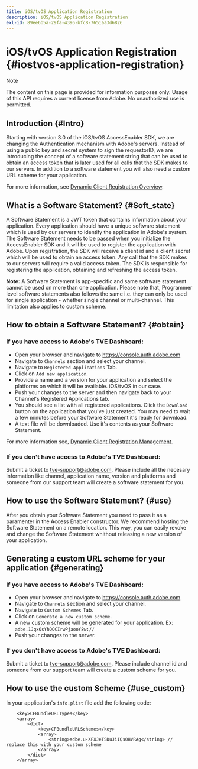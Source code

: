 ```yaml
---
title: iOS/tvOS Application Registration
description: iOS/tvOS Application Registration
exl-id: 89ee6b5a-29fa-4396-bfc8-7651aa3d6826
---
```


# iOS/tvOS Application Registration {#iostvos-application-registration}

>[!NOTE]
>
>The content on this page is provided for information purposes only. Usage of this API requires a current license from Adobe. No unauthorized use is permitted.

## Introduction {#Intro}

Starting with version 3.0 of the iOS/tvOS AccessEnabler SDK, we are changing the Authentication mechanism with Adobe's servers. Instead of using a public key and secret system to sign the requestorID, we are introducing the concept of a software statement string that can be used to obtain an access token that is later used for all calls that the SDK makes to our servers. In addition to a software statement you will also need a custom URL scheme for your application.

For more information, see [Dynamic Client Registration Overview](./dcr-api/dynamic-client-registration-overview.md).

## What is a Software Statement? {#Soft_state}

A Software Statement is a JWT token that contains information about your application. Every application should have a unique software statement which is used by our servers to identify the application in Adobe's system. The Software Statement needs to be passed when you initialize the AccessEnabler SDK and it will be used to register the application with Adobe. Upon registration, the SDK will receive a client id and a client secret which will be used to obtain an access token. Any call that the SDK makes to our servers will require a valid access token. The SDK is responsible for registering the application, obtaining and refreshing the access token.

**Note:** A Software Statement is app-specific and same software statement cannot be used on more than one application. Please note that, Programmer level software statements also follows the same i.e. they can only be used for single application - whether single channel or multi-channel. This limitation also applies to custom scheme.

## How to obtain a Software Statement? {#obtain}

### If you have access to Adobe's TVE Dashboard:

- Open your browser and navigate to <https://console.auth.adobe.com>
- Navigate to `Channels` section and select your channel.
- Navigate to `Registered Applications` Tab.
- Click on `Add new application`.
- Provide a name and a version for your application and select the   platforms on which it will be available. iOS/tvOS in our case.
- Push your changes to the server and then navigate back to your Channel's Registered Applications tab.
- You should see a list with all registered applications. Click the   `Download` button on the application that you've just created. You may need to wait a few minutes before your Software Statement it's ready for download.
- A text file will be downloaded. Use it's contents as your Software Statement.

For more information see, [Dynamic Client Registration Management](./dcr-api/dynamic-client-registration-overview.md#dynamic-client-registration-management).

### If you don't have access to Adobe's TVE Dashboard:

Submit a ticket to <tve-support@adobe.com>. Please include all the necesary information like channel, application name, version and platforms and someone from our support team will create a software statement for you.

## How to use the Software Statement? {#use}

After you obtain your Software Statement you need to pass it as a paramenter in the Access Enabler constructor. We recommend hosting the Software Statement on a remote location. This way, you can easily revoke and change the Software Statement whithout releasing a new version of your application.

## Generating a custom URL scheme for your application {#generating}

### If you have access to Adobe's TVE Dashboard:

- Open your browser and navigate to <https://console.auth.adobe.com>
- Navigate to `Channels` section and select your channel.
- Navigate to `Custom Schemes` Tab.
- Click on `Generate a new custom scheme`.
- A new custom scheme will be generated for your application. Ex: `adbe.1JqxQsYhQOCIrwPjaooY8w://`
- Push your changes to the server.

### If you don't have access to Adobe's TVE Dashboard:

Submit a ticket to <tve-support@adobe.com>. Please include channel id and someone from our support team will create a custom scheme for you.

## How to use the custom Scheme {#use_custom}

In your application's `info.plist` file add the following code:

```plist
    <key>CFBundleURLTypes</key>
    <array>
        <dict>
            <key>CFBundleURLSchemes</key>
            <array>
                <string>adbe.u-XFXJeTSDuJiIQs0HVRAg</string> // replace this with your custom scheme
            </array>
        </dict>
    </array>
```
